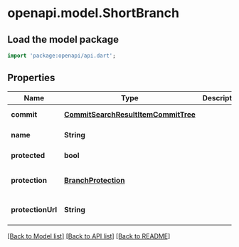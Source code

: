# openapi.model.ShortBranch

## Load the model package
```dart
import 'package:openapi/api.dart';
```

## Properties
Name | Type | Description | Notes
------------ | ------------- | ------------- | -------------
**commit** | [**CommitSearchResultItemCommitTree**](CommitSearchResultItemCommitTree.md) |  | [default to null]
**name** | **String** |  | [default to null]
**protected** | **bool** |  | [default to null]
**protection** | [**BranchProtection**](BranchProtection.md) |  | [optional] [default to null]
**protectionUrl** | **String** |  | [optional] [default to null]

[[Back to Model list]](../README.md#documentation-for-models) [[Back to API list]](../README.md#documentation-for-api-endpoints) [[Back to README]](../README.md)


